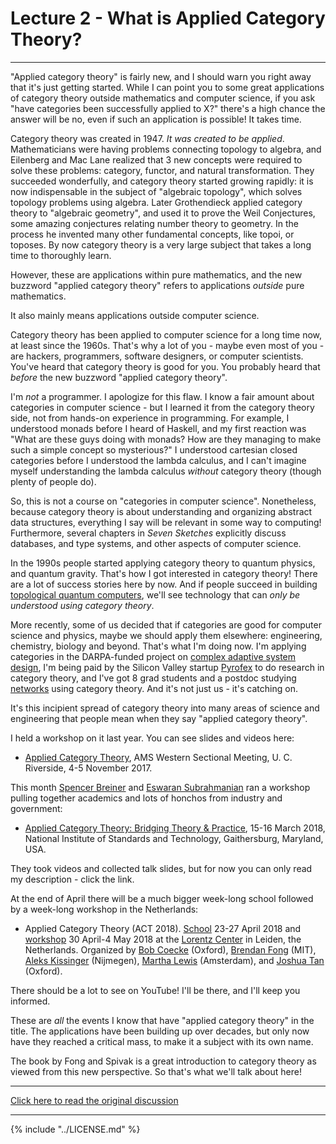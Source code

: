 # Lecture 2 - What is Applied Category Theory?
--------

"Applied category theory" is fairly new, and I should warn you right
away that it's just getting started. While I can point you to some
great applications of category theory outside mathematics and computer
science, if you ask "have categories been successfully applied to X?"
there's a high chance the answer will be no, even if such an
application is possible!  It takes time.

Category theory was created in 1947. _It was created to be
applied_. Mathematicians were having problems connecting topology to
algebra, and Eilenberg and Mac Lane realized that 3 new concepts were
required to solve these problems: category, functor, and natural
transformation. They succeeded wonderfully, and category theory
started growing rapidly: it is now indispensable in the subject of
"algebraic topology", which solves topology problems using algebra.
Later Grothendieck applied category theory to "algebraic geometry",
and used it to prove the Weil Conjectures, some amazing conjectures
relating number theory to geometry. In the process he invented many
other fundamental concepts, like topoi, or toposes. By now category
theory is a very large subject that takes a long time to thoroughly
learn.

However, these are applications within pure mathematics, and the new
buzzword "applied category theory" refers to applications _outside_
pure mathematics.

It also mainly means applications outside computer science.

Category theory has been applied to computer science for a long time
now, at least since the 1960s. That's why a lot of you - maybe even
most of you - are hackers, programmers, software designers, or
computer scientists. You've heard that category theory is good for
you. You probably heard that _before_ the new buzzword "applied
category theory".

I'm _not_ a programmer. I apologize for this flaw. I know a fair
amount about categories in computer science - but I learned it from
the category theory side, not from hands-on experience in programming.
For example, I understood monads before I heard of Haskell, and my
first reaction was "What are these guys doing with monads?  How are
they managing to make such a simple concept so mysterious?"  I
understood cartesian closed categories before I understood the lambda
calculus, and I can't imagine myself understanding the lambda calculus
_without_ category theory (though plenty of people do).

So, this is not a course on "categories in computer science".
Nonetheless, because category theory is about understanding and
organizing abstract data structures, everything I say will be relevant
in some way to computing! Furthermore, several chapters in _Seven
Sketches_ explicitly discuss databases, and type systems, and other
aspects of computer science.

In the 1990s people started applying category theory to quantum
physics, and quantum gravity. That's how I got interested in category
theory! There are a lot of success stories here by now. And if people
succeed in building [topological quantum
computers](https://en.wikipedia.org/wiki/Topological_quantum_computer),
we'll see technology that can _only be understood using category
theory_.

More recently, some of us decided that if categories are good for
computer science and physics, maybe we should apply them elsewhere:
engineering, chemistry, biology and beyond. That's what I'm doing
now. I'm applying categories in the DARPA-funded project on [complex
adaptive system
design](https://johncarlosbaez.wordpress.com/2018/02/19/complex-adaptive-systems-part-7/),
I'm being paid by the Silicon Valley startup
[Pyrofex](https://johncarlosbaez.wordpress.com/2018/02/04/pyrofex/) to
do research in category theory, and I've got 8 grad students and a
postdoc studying [networks](http://math.ucr.edu/home/baez/networks/)
using category theory.  And it's not just us - it's catching on.

It's this incipient spread of category theory into many areas of
science and engineering that people mean when they say "applied
category theory".

I held a workshop on it last year. You can see slides and videos here:

* [Applied Category Theory](http://math.ucr.edu/home/baez/ACT2017/),
  AMS Western Sectional Meeting, U. C. Riverside, 4-5 November 2017.

This month [Spencer
Breiner](https://www.nist.gov/people/spencer-breiner) and [Eswaran
Subrahmanian](https://www.cmu.edu/epp/people/faculty/eswaran-subrahmanian.html)
ran a workshop pulling together academics and lots of honchos from
industry and government:

* [Applied Category Theory: Bridging Theory &
  Practice](https://johncarlosbaez.wordpress.com/2018/02/17/applied-category-theory-at-nist/),
  15-16 March 2018, National Institute of Standards and Technology,
  Gaithersburg, Maryland, USA.

They took videos and collected talk slides, but for now you can only
read my description - click the link.

At the end of April there will be a much bigger week-long school
followed by a week-long workshop in the Netherlands:

* Applied Category Theory (ACT 2018).
  [School](https://johncarlosbaez.wordpress.com/2017/10/22/applied-category-theory-2018-adjoint-school/)
  23-27 April 2018 and
  [workshop](https://johncarlosbaez.wordpress.com/2017/09/12/act-2018/)
  30 April-4 May 2018 at the [Lorentz
  Center](https://www.lorentzcenter.nl/) in Leiden, the Netherlands.
  Organized by [Bob Coecke](http://www.cs.ox.ac.uk/bob.coecke/)
  (Oxford), [Brendan Fong](http://www.brendanfong.com/) (MIT), [Aleks
  Kissinger](http://www.cs.ru.nl/A.Kissinger/) (Nijmegen), [Martha
  Lewis](https://www.cs.ox.ac.uk/people/martha.lewis/) (Amsterdam),
  and [Joshua Tan](http://joshuatan.com/research) (Oxford).

There should be a lot to see on YouTube! I'll be there, and I'll keep
you informed.

These are _all_ the events I know that have "applied category theory"
in the title. The applications have been building up over decades, but
only now have they reached a critical mass, to make it a subject with
its own name.

The book by Fong and Spivak is a great introduction to category theory
as viewed from this new perspective. So that's what we'll talk about
here!

---

[Click here to read the original
discussion](https://forum.azimuthproject.org/discussion/1808/lecture-2-what-is-applied-category-theory/p1)

---

{% include "../LICENSE.md" %}
